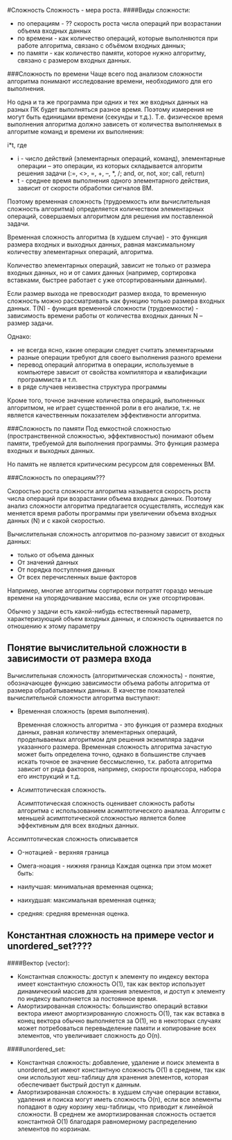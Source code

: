 #Сложность
Сложность - мера роста.
####Виды сложности:
* по операциям - ?? скорость роста числа операций при возрастании объема входных данных
* по времени -  как количество операций, которые выполняются при работе алгоритма, связано с объёмом входных данных;
* по памяти - как количество памяти, которое нужно алгоритму, связано с размером входных данных.


###Сложность по времени
Чаще всего под анализом сложности алгоритма понимают исследование времени, необходимого для его выполнения.

Но одна и та же программа при одних и тех же входных данных на разных ПК будет выполняться разное время. Поэтому измерения не могут быть единицами времени (секунды и т.д.).  Т.е. физическое время выполнения алгоритма должно зависеть от количества выполняемых в алгоритме команд и времени их выполнения:

i*t, где
* i - число действий (элементарных операций, команд), элементарные операции – это операции, из которых складывается алгоритм решения задачи (:=, <>, =, +, –, *, /; and, or, not, xor; call, return)
* t - среднее время выполнения одного элементарного действия, зависит от скорости обработки сигналов ВМ.

Поэтому временная сложность (трудоемкость или вычислительная сложность алгоритма) определяется количеством элементарных операций, совершаемых алгоритмом для решения им поставленной задачи.

Временная сложность алгоритма (в худшем случае) - это функция размера входных и выходных данных, равная максимальному количеству элементарных операций, алгоритма.

Количество элементарных операций, зависит не только от размера входных данных, но и от самих данных (например, сортировка вставками, быстрее работает с уже отсортированными данными).

Если размер выхода не превосходит размер входа, то временную сложность можно рассматривать как функцию только размера входных данных.
T(N) - функция временной сложности (трудоемкости) - зависимость времени работы от количества входных данных N – размер задачи.

Однако:

* не всегда ясно, какие операции следует считать элементарными
* разные операции требуют для своего выполнения разного времени
* перевод операций алгоритма в операции, используемые в компьютере зависит от свойства компилятора и квалификации программиста и т.п.
* в ряде случаев неизвестна структура программы

Кроме того, точное значение количества операций, выполненных алгоритмом, не играет существенной роли в его анализе, т.к. не является качественным показателем эффективности алгоритма.

###Сложность по памяти
Под емкостной сложностью (пространственной сложностью, эффективностью) понимают объем памяти, требуемой для выполнения программы. Это функция размера входных и выходных данных.

Но память не является критическим ресурсом для современных ВМ.


###Сложность по операциям???

Скоростью роста сложности алгоритма называется скорость роста числа операций при возрастании объема входных данных.
Поэтому анализ сложности алгоритма предлагается осуществлять, исследуя как меняется время работы программы при увеличении объема входных данных (N) и с какой скоростью.

Вычислительная сложность алгоритмов по-разному зависит от входных данных:

* только от объема данных
* От значений данных 
* От порядка поступления данных 
* От всех перечисленных выше факторов

Например, многие алгоритмы сортировки потратят гораздо меньше времени на упорядочивание массива, если он уже отсортирован.

Обычно у задачи есть какой-нибудь естественный параметр, характеризующий объем входных данных, и сложность оценивается по отношению к этому параметру

## Понятие вычислительной сложности в зависимости от размера входа

Вычислительная сложность (алгоритмическая сложность) - понятие, обозначающее функцию зависимости объема работы алгоритма от размера обрабатываемых данных.
В качестве показателей вычислительной сложности алгоритма выступают:

* Временная сложность (время выполнения).

    Временная сложность алгоритма - это функция от размера входных данных, равная количеству элементарных операций, проделываемых алгоритмом для решения экземпляра задачи указанного размера. Временная сложность алгоритма зачастую может быть определена точно, однако в большинстве случаев искать точное ее значение бессмысленно, т.к. работа алгоритма зависит от ряда факторов, например, скорости процессора, набора его инструкций и т.д.

* Асимптотическая сложность.

    Асимптотическая сложность оценивает сложность работы алгоритма с использованием асимптотического анализа. Алгоритм с меньшей асимптотической сложностью является более эффективным для всех входных данных.

Ассимптотическая сложность описывается 
* O-нотацией - верхняя граница
* Омега-ноация - нижняя граница
Каждая оценка при этом может быть:

* наилучшая: минимальная временная оценка;
* наихудшая: максимальная временная оценка;
* средняя: средняя временная оценка.

## Константная сложность на примере vector и unordered_set????
####Вектор (vector):
* Константная сложность: доступ к элементу по индексу вектора имеет константную сложность O(1), так как вектор использует динамический массив для хранения элементов, и доступ к элементу по индексу выполняется за постоянное время.
* Амортизированная сложность: большинство операций вставки вектора имеют амортизированную сложность O(1), так как вставка в конец вектора обычно выполняется за O(1), но в некоторых случаях может потребоваться перевыделение памяти и копирование всех элементов, что увеличивает сложность до O(n).

####unordered_set:
* Константная сложность: добавление, удаление и поиск элемента в unordered_set имеют константную сложность O(1) в среднем, так как они используют хеш-таблицу для хранения элементов, которая обеспечивает быстрый доступ к данным.
* Амортизированная сложность: в худшем случае операции вставки, удаления и поиска могут иметь сложность O(n), если все элементы попадают в одну корзину хеш-таблицы, что приводит к линейной сложности. В среднем же амортизированная сложность остается константной O(1) благодаря равномерному распределению элементов по корзинам.
